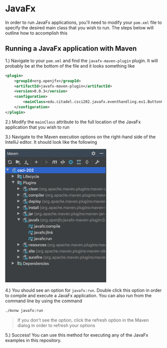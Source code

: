 # JavaFx

In order to run JavaFx applications, you'll need to modify your `pom.xml` file to
specify the desired main class that you wish to run. The steps below will outline
how to accomplish this

## Running a JavaFx application with Maven

1.) Navigate to your `pom.xml` and find the `javafx-maven-plugin` plugin. It will
probably be at the bottom of the file and it looks something like

```xml
<plugin>
    <groupId>org.openjfx</groupId>
    <artifactId>javafx-maven-plugin</artifactId>
    <version>0.0.3</version>
    <configuration>
        <mainClass>edu.citadel.csci202.javafx.eventhandling.ex1.ButtonCounter</mainClass>
    </configuration>
</plugin>
```

2.) Modify the `mainClass` attribute to the full location of the JavaFx application
that you wish to run

3.) Navigate to the Maven execution options on the right-hand side of the IntelliJ
editor. It should look like the following

![Maven Build Options](../../../../../../../images/maven-opts.png)

4.) You should see an option for `javafx:run`. Double click this option in order to
compile and execute a JavaFx application. You can also run from the command line by
using the command

```bash
./mvnw javafx:run
```

> If you don't see the option, click the refresh option in the Maven dialog in order
> to refresh your options

5.) Success! You can use this method for executing any of the JavaFx examples in
this repository.